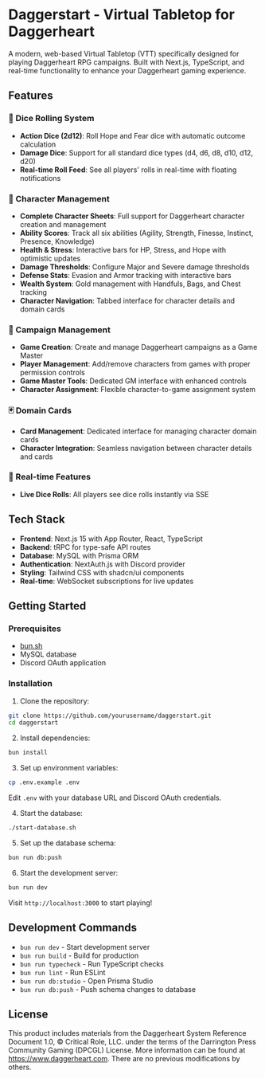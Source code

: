 # Daggerstart - Virtual Tabletop for Daggerheart

A modern, web-based Virtual Tabletop (VTT) specifically designed for playing Daggerheart RPG campaigns. Built with Next.js, TypeScript, and real-time functionality to enhance your Daggerheart gaming experience.

## Features

### 🎲 Dice Rolling System

- **Action Dice (2d12)**: Roll Hope and Fear dice with automatic outcome calculation
- **Damage Dice**: Support for all standard dice types (d4, d6, d8, d10, d12, d20)
- **Real-time Roll Feed**: See all players' rolls in real-time with floating notifications

### 👥 Character Management

- **Complete Character Sheets**: Full support for Daggerheart character creation and management
- **Ability Scores**: Track all six abilities (Agility, Strength, Finesse, Instinct, Presence, Knowledge)
- **Health & Stress**: Interactive bars for HP, Stress, and Hope with optimistic updates
- **Damage Thresholds**: Configure Major and Severe damage thresholds
- **Defense Stats**: Evasion and Armor tracking with interactive bars
- **Wealth System**: Gold management with Handfuls, Bags, and Chest tracking
- **Character Navigation**: Tabbed interface for character details and domain cards

### 🏰 Campaign Management

- **Game Creation**: Create and manage Daggerheart campaigns as a Game Master
- **Player Management**: Add/remove characters from games with proper permission controls
- **Game Master Tools**: Dedicated GM interface with enhanced controls
- **Character Assignment**: Flexible character-to-game assignment system

### 🃏 Domain Cards

- **Card Management**: Dedicated interface for managing character domain cards
- **Character Integration**: Seamless navigation between character details and cards

### 🔄 Real-time Features

- **Live Dice Rolls**: All players see dice rolls instantly via SSE

## Tech Stack

- **Frontend**: Next.js 15 with App Router, React, TypeScript
- **Backend**: tRPC for type-safe API routes
- **Database**: MySQL with Prisma ORM
- **Authentication**: NextAuth.js with Discord provider
- **Styling**: Tailwind CSS with shadcn/ui components
- **Real-time**: WebSocket subscriptions for live updates

## Getting Started

### Prerequisites

- [bun.sh](https://bun.sh/)
- MySQL database
- Discord OAuth application

### Installation

1. Clone the repository:

```bash
git clone https://github.com/yourusername/daggerstart.git
cd daggerstart
```

2. Install dependencies:

```bash
bun install
```

3. Set up environment variables:

```bash
cp .env.example .env
```

Edit `.env` with your database URL and Discord OAuth credentials.

4. Start the database:

```bash
./start-database.sh
```

5. Set up the database schema:

```bash
bun run db:push
```

6. Start the development server:

```bash
bun run dev
```

Visit `http://localhost:3000` to start playing!

## Development Commands

- `bun run dev` - Start development server
- `bun run build` - Build for production
- `bun run typecheck` - Run TypeScript checks
- `bun run lint` - Run ESLint
- `bun run db:studio` - Open Prisma Studio
- `bun run db:push` - Push schema changes to database

## License

This product includes materials from the Daggerheart System Reference Document 1.0, © Critical Role, LLC. under the terms of the Darrington Press Community Gaming (DPCGL) License. More information can be found at https://www.daggerheart.com. There are no previous modifications by others.
